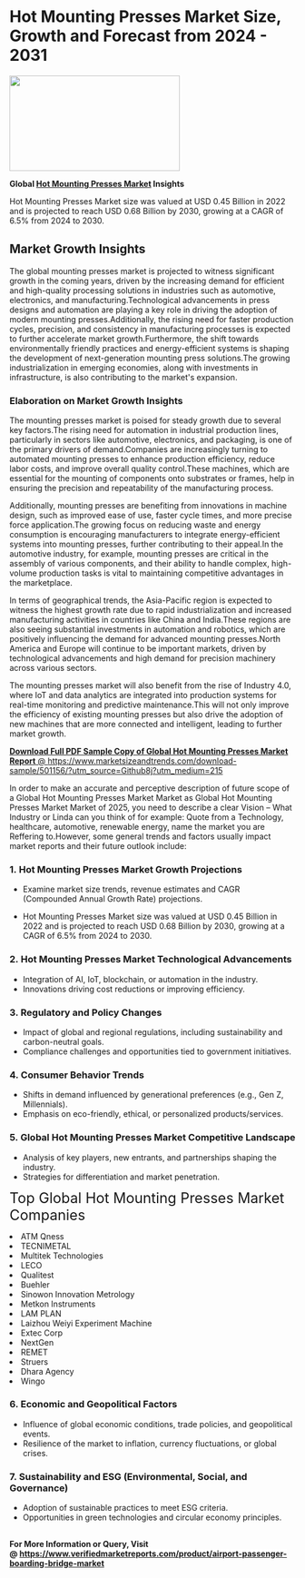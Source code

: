 <H1>Hot Mounting Presses Market Size, Growth and Forecast from 2024 - 2031</H1><img class="aligncenter size-medium wp-image-584254" src="https://thirdeyenews.in/wp-content/uploads/2024/09/Global-Market-Research-300x168.jpeg" alt="" width="300" height="168" /><p><strong>Global&nbsp;<a href="https://www.marketsizeandtrends.com/download-sample/501156/?utm_source=Github8j?utm_medium=215">Hot Mounting Presses Market</a> Insights</strong></p><p>Hot Mounting Presses Market size was valued at USD 0.45 Billion in 2022 and is projected to reach USD 0.68 Billion by 2030, growing at a CAGR of 6.5% from 2024 to 2030.</p><p><h2>Market Growth Insights</h2> <p>The global mounting presses market is projected to witness significant growth in the coming years, driven by the increasing demand for efficient and high-quality processing solutions in industries such as automotive, electronics, and manufacturing.Technological advancements in press designs and automation are playing a key role in driving the adoption of modern mounting presses.Additionally, the rising need for faster production cycles, precision, and consistency in manufacturing processes is expected to further accelerate market growth.Furthermore, the shift towards environmentally friendly practices and energy-efficient systems is shaping the development of next-generation mounting press solutions.The growing industrialization in emerging economies, along with investments in infrastructure, is also contributing to the market's expansion.</p> <p><a href="sample_link_here"></a></p> <h3>Elaboration on Market Growth Insights</h3> <p>The mounting presses market is poised for steady growth due to several key factors.The rising need for automation in industrial production lines, particularly in sectors like automotive, electronics, and packaging, is one of the primary drivers of demand.Companies are increasingly turning to automated mounting presses to enhance production efficiency, reduce labor costs, and improve overall quality control.These machines, which are essential for the mounting of components onto substrates or frames, help in ensuring the precision and repeatability of the manufacturing process.</p> <p>Additionally, mounting presses are benefiting from innovations in machine design, such as improved ease of use, faster cycle times, and more precise force application.The growing focus on reducing waste and energy consumption is encouraging manufacturers to integrate energy-efficient systems into mounting presses, further contributing to their appeal.In the automotive industry, for example, mounting presses are critical in the assembly of various components, and their ability to handle complex, high-volume production tasks is vital to maintaining competitive advantages in the marketplace.</p> <p>In terms of geographical trends, the Asia-Pacific region is expected to witness the highest growth rate due to rapid industrialization and increased manufacturing activities in countries like China and India.These regions are also seeing substantial investments in automation and robotics, which are positively influencing the demand for advanced mounting presses.North America and Europe will continue to be important markets, driven by technological advancements and high demand for precision machinery across various sectors.</p> <p>The mounting presses market will also benefit from the rise of Industry 4.0, where IoT and data analytics are integrated into production systems for real-time monitoring and predictive maintenance.This will not only improve the efficiency of existing mounting presses but also drive the adoption of new machines that are more connected and intelligent, leading to further market growth.</p> <p><a href="get_more_link_here"></p><p><span class=""><strong>Download Full PDF Sample Copy of Global Hot Mounting Presses Market Report</strong> @ <a href="https://www.marketsizeandtrends.com/download-sample/501156/?utm_source=Github8j?utm_medium=215" target="_blank">https://www.marketsizeandtrends.com/download-sample/501156/?utm_source=Github8j?utm_medium=215</a></span></p><p>In order to make an accurate and perceptive description of future scope of a Global&nbsp;Hot Mounting Presses Market Market as Global&nbsp;Hot Mounting Presses Market Market of 2025, you need to describe a clear Vision &ndash; What Industry or Linda can you think of for example: Quote from a Technology, healthcare, automotive, renewable energy, name the market you are Reffering to.However, some general trends and factors usually impact market reports and their future outlook include:</p><h3>1.&nbsp;<strong>Hot Mounting Presses Market Growth Projections</strong></h3><ul><li>Examine market size trends, revenue estimates and CAGR (Compounded Annual Growth Rate) projections.</li><li><p>Hot Mounting Presses Market size was valued at USD 0.45 Billion in 2022 and is projected to reach USD 0.68 Billion by 2030, growing at a CAGR of 6.5% from 2024 to 2030.</p></li></ul><h3>2.&nbsp;<strong>Hot Mounting Presses Market Technological Advancements</strong></h3><ul><li>Integration of AI, IoT, blockchain, or automation in the industry.</li><li>Innovations driving cost reductions or improving efficiency.</li></ul><h3>3.&nbsp;<strong>Regulatory and Policy Changes</strong></h3><ul><li>Impact of global and regional regulations, including sustainability and carbon-neutral goals.</li><li>Compliance challenges and opportunities tied to government initiatives.</li></ul><h3>4.&nbsp;<strong>Consumer Behavior Trends</strong></h3><ul><li>Shifts in demand influenced by generational preferences (e.g., Gen Z, Millennials).</li><li>Emphasis on eco-friendly, ethical, or personalized products/services.</li></ul><h3>5.&nbsp;<strong>Global Hot Mounting Presses Market Competitive Landscape</strong></h3><ul><li>Analysis of key players, new entrants, and partnerships shaping the industry.</li><li>Strategies for differentiation and market penetration.</li></ul><p data-pm-slice="1 1 []"><span style="color: inherit; font-family: inherit; font-size: 25px;">Top Global Hot Mounting Presses Market Companies</span></p><div class="" data-test-id=""><p><li>ATM Qness</li><li> TECNIMETAL</li><li> Multitek Technologies</li><li> LECO</li><li> Qualitest</li><li> Buehler</li><li> Sinowon Innovation Metrology</li><li> Metkon Instruments</li><li> LAM PLAN</li><li> Laizhou Weiyi Experiment Machine</li><li> Extec Corp</li><li> NextGen</li><li> REMET</li><li> Struers</li><li> Dhara Agency</li><li> Wingo</li></p></div><h3>6.&nbsp;<strong>Economic and Geopolitical Factors</strong></h3><ul><li>Influence of global economic conditions, trade policies, and geopolitical events.</li><li>Resilience of the market to inflation, currency fluctuations, or global crises.</li></ul><h3>7.&nbsp;<strong>Sustainability and ESG (Environmental, Social, and Governance)</strong></h3><ul><li>Adoption of sustainable practices to meet ESG criteria.</li><li>Opportunities in green technologies and circular economy principles.</li></ul><h2><strong style="font-size: 14px;">For More Information or Query, Visit @&nbsp;</strong><a style="background-color: #ffffff; font-size: 14px;" href="https://www.marketsizeandtrends.com/report/hot-mounting-presses-market/" target="_blank">https://www.verifiedmarketreports.com/product/airport-passenger-boarding-bridge-market</a></h2>